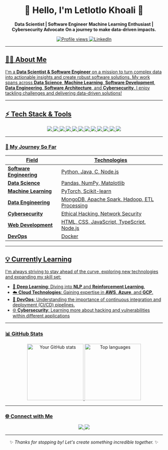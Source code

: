 <h1 align="center">🌌 Hello, I'm Letlotlo Khoali 🌌</h1>

<p align="center">
  <b>Data Scientist | Software Engineer</b> 
  <b>Machine Learning Enthusiast | Cybersecurity Advocate</b>
  <b>On a journey to make data-driven impacts.</b>
</p>

<p align="center">
  <a href="https://github.com/0d3ss3y">
    <img src="https://komarev.com/ghpvc/?username=0d3ss3y&color=blueviolet" alt="Profile views" />
  </a>
  <a href="https://www.linkedin.com/in/lkhoali">
    <img src="https://img.shields.io/badge/LinkedIn-Connect-blue?style=flat-square&logo=linkedin" alt="LinkedIn" />
</p>

---
## 👩‍💻 About Me
I'm a **Data Scientist & Software Engineer** on a mission to turn complex data into actionable insights and create robust software solutions. My work spans across **Data Science**, **Machine Learning**, **Software Development**, **Data Engineering**, **Software Architecture**, and **Cybersecurity**. I enjoy tackling challenges and delivering data-driven solutions!

---

## ⚡ Tech Stack & Tools

<p align="center">
  <!-- Programming Languages -->
  <img src="https://img.shields.io/badge/Python-3670A0?style=for-the-badge&logo=python&logoColor=ffdd54"/>
  <img src="https://img.shields.io/badge/Java-007396?style=for-the-badge&logo=java&logoColor=white"/>
  <img src="https://img.shields.io/badge/JavaScript-F7DF1E?style=for-the-badge&logo=javascript&logoColor=black"/>
  <img src="https://img.shields.io/badge/c-%2300599C.svg?style=for-the-badge&logo=c&logoColor=white">

  <!-- Data Science & ML -->
  <img src="https://img.shields.io/badge/PyTorch-FF6F00?style=for-the-badge&logo=pytorch&logoColor=white"/>
  <img src="https://img.shields.io/badge/Pandas-150458?style=for-the-badge&logo=pandas&logoColor=white"/>
  <img src="https://img.shields.io/badge/NumPy-013243?style=for-the-badge&logo=numpy&logoColor=white"/>
  <img src="https://img.shields.io/badge/Matplotlib-%23ffffff.svg?style=for-the-badge&logo=Matplotlib&logoColor=black">

  <!-- Cloud & DevOps -->
  <img src="https://img.shields.io/badge/Docker-2496ED?style=for-the-badge&logo=docker&logoColor=white"/>

  <!-- Web Dev -->
  <img src="https://img.shields.io/badge/HTML5-%23E34F26.svg?style=for-the-badge&logo=html5&logoColor=white">
  <img src="https://img.shields.io/badge/css3-%231572B6.svg?style=for-the-badge&logo=css3&logoColor=white">

  <img src="https://img.shields.io/badge/Postman-FF6C37?style=for-the-badge&logo=postman&logoColor=white">
</p>

---

### 🚀 My Journey So Far

| **Field**                | **Technologies**                              |
|--------------------------|-----------------------------------------------|
| **Software Engineering** | Python, Java, C, Node.js                      |
| **Data Science**         | Pandas, NumPy, Matplotlib                     |
| **Machine Learning**     | PyTorch, Scikit-learn                         |
| **Data Engineering**     | MongoDB, Apache Spark, Hadoop, ETL Processing |
| **Cybersecurity**        | Ethical Hacking, Network Security             |
| **Web Development**      | HTML, CSS, JavaScript, TypeScript, Node.js    |
| **DevOps**               | Docker                                        |
---
## 💡 Currently Learning

I'm always striving to stay ahead of the curve, exploring new technologies and expanding my skill set:

- 🧠 **Deep Learning**: Diving into **NLP** and **Reinforcement Learning**.
- ☁️ **Cloud Technologies**: Gaining expertise in **AWS**, **Azure**, and **GCP**.
- 🚀 **DevOps**: Understanding the importance of continuous integration and deployment (CI/CD) pipelines.
- 🌐 **Cybersecurity**: Learning more about hacking and vulnerabilities within different applications
---

### 📊 GitHub Stats

<div align="center">
  <img height="180em" src="https://github-readme-stats.vercel.app/api?username=0d3ss3y&show_icons=true&theme=radical&count_private=true&hide=contribs" alt="Your GitHub stats"/>
  <img height="180em" src="https://github-readme-stats.vercel.app/api/top-langs/?username=0d3ss3y&layout=compact&theme=radical" alt="Top languages"/>
</div>

---

### 🌐 Connect with Me

<p align="center">
  <a href="https://linkedin.com/in/lkhoali">
    <img src="https://img.shields.io/badge/LinkedIn-Connect-blue?style=flat-square&logo=linkedin" />
  </a>
  <a href="samuelkhoali002@gmail.com">
    <img src="https://img.shields.io/badge/Gmail-Contact-lightgrey?style=flat-square&logo=gmail" />
  </a>
</p>

---

<p align="center">✨ <i>Thanks for stopping by! Let's create something incredible together.</i> ✨</p>
